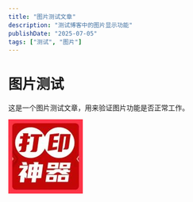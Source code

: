 ```yaml
---
title: "图片测试文章"
description: "测试博客中的图片显示功能"
publishDate: "2025-07-05"
tags: ["测试", "图片"]
---
```


# 图片测试

这是一个图片测试文章，用来验证图片功能是否正常工作。

![测试图片](e30f78bd9bb320e76e8b00f548f4abfa.jpg)